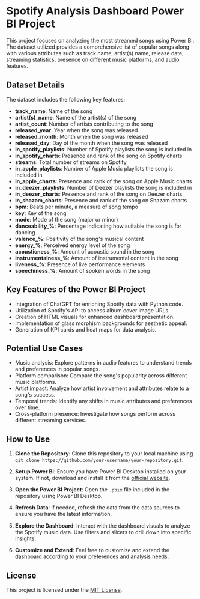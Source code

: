 # Spotify Analysis Dashboard Power BI Project

This project focuses on analyzing the most streamed songs using Power BI. The dataset utilized provides a comprehensive list of popular songs along with various attributes such as track name, artist(s) name, release date, streaming statistics, presence on different music platforms, and audio features.

## Dataset Details

The dataset includes the following key features:

- **track_name**: Name of the song
- **artist(s)_name**: Name of the artist(s) of the song
- **artist_count**: Number of artists contributing to the song
- **released_year**: Year when the song was released
- **released_month**: Month when the song was released
- **released_day**: Day of the month when the song was released
- **in_spotify_playlists**: Number of Spotify playlists the song is included in
- **in_spotify_charts**: Presence and rank of the song on Spotify charts
- **streams**: Total number of streams on Spotify
- **in_apple_playlists**: Number of Apple Music playlists the song is included in
- **in_apple_charts**: Presence and rank of the song on Apple Music charts
- **in_deezer_playlists**: Number of Deezer playlists the song is included in
- **in_deezer_charts**: Presence and rank of the song on Deezer charts
- **in_shazam_charts**: Presence and rank of the song on Shazam charts
- **bpm**: Beats per minute, a measure of song tempo
- **key**: Key of the song
- **mode**: Mode of the song (major or minor)
- **danceability_%**: Percentage indicating how suitable the song is for dancing
- **valence_%**: Positivity of the song's musical content
- **energy_%**: Perceived energy level of the song
- **acousticness_%**: Amount of acoustic sound in the song
- **instrumentalness_%**: Amount of instrumental content in the song
- **liveness_%**: Presence of live performance elements
- **speechiness_%**: Amount of spoken words in the song

## Key Features of the Power BI Project

- Integration of ChatGPT for enriching Spotify data with Python code.
- Utilization of Spotify's API to access album cover image URLs.
- Creation of HTML visuals for enhanced dashboard presentation.
- Implementation of glass morphism backgrounds for aesthetic appeal.
- Generation of KPI cards and heat maps for data analysis.

## Potential Use Cases

- Music analysis: Explore patterns in audio features to understand trends and preferences in popular songs.
- Platform comparison: Compare the song's popularity across different music platforms.
- Artist impact: Analyze how artist involvement and attributes relate to a song's success.
- Temporal trends: Identify any shifts in music attributes and preferences over time.
- Cross-platform presence: Investigate how songs perform across different streaming services.

## How to Use

1. **Clone the Repository**: Clone this repository to your local machine using `git clone https://github.com/your-username/your-repository.git`.

2. **Setup Power BI**: Ensure you have Power BI Desktop installed on your system. If not, download and install it from the [official website](https://powerbi.microsoft.com/en-us/desktop/).

3. **Open the Power BI Project**: Open the `.pbix` file included in the repository using Power BI Desktop.

4. **Refresh Data**: If needed, refresh the data from the data sources to ensure you have the latest information.

5. **Explore the Dashboard**: Interact with the dashboard visuals to analyze the Spotify music data. Use filters and slicers to drill down into specific insights.

6. **Customize and Extend**: Feel free to customize and extend the dashboard according to your preferences and analysis needs.



## License

This project is licensed under the [MIT License](LICENSE).


